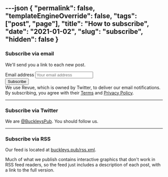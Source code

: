 ---json
{
	"permalink": false,
	"templateEngineOverride": false,
	"tags": ["post", "page"],
	"title": "How to subscribe",
	"date": "2021-01-02",
	"slug": "subscribe",
	"hidden": false
}
---

### Subscribe via email

We'll send you a link to each new post.

<div id="revue-embed" class="newsletter-signup">
	<form action="https://www.getrevue.co/profile/buckleys-chance/add_subscriber" method="post" id="revue-form" name="revue-form"  target="_blank">
		<div class="revue-form-group">
			<label for="member_email">Email address</label>
			<input class="revue-form-field" placeholder="Your email address" type="email" name="member[email]" id="member_email">
		</div>
		<div class="revue-form-actions">
			<input type="submit" value="Subscribe" name="member[subscribe]" id="member_submit">
		</div>
		<div class="revue-form-footer">We use Revue, which is owned by Twitter, to deliver our email notifications. By subscribing, you agree with their <a target="_blank" href="https://www.getrevue.co/terms">Terms</a> and <a target="_blank" href="https://www.getrevue.co/privacy">Privacy Policy</a>.</div>
	</form>
</div>

---

### Subscribe via Twitter

We are [@BuckleysPub](https://twitter.com/BuckleysPub). You should follow us.

---

### Subscribe via RSS

Our feed is located at [buckleys.pub/rss.xml](/rss.xml).

Much of what we publish contains interactive graphics that don't work in RSS feed readers, so the feed just includes a description of each post, with a link to the full version.